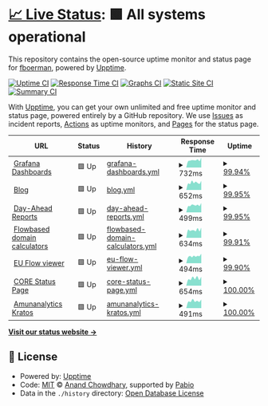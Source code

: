 # [📈 Live Status](https://status.boerman.dev): <!--live status--> **🟩 All systems operational**

This repository contains the open-source uptime monitor and status page for [fboerman](https://boerman.dev/), powered by [Upptime](https://github.com/upptime/upptime).

[![Uptime CI](https://github.com/fboerman/monitoring/workflows/Uptime%20CI/badge.svg)](https://github.com/fboerman/monitoring/actions?query=workflow%3A%22Uptime+CI%22)
[![Response Time CI](https://github.com/fboerman/monitoring/workflows/Response%20Time%20CI/badge.svg)](https://github.com/fboerman/monitoring/actions?query=workflow%3A%22Response+Time+CI%22)
[![Graphs CI](https://github.com/fboerman/monitoring/workflows/Graphs%20CI/badge.svg)](https://github.com/fboerman/monitoring/actions?query=workflow%3A%22Graphs+CI%22)
[![Static Site CI](https://github.com/fboerman/monitoring/workflows/Static%20Site%20CI/badge.svg)](https://github.com/fboerman/monitoring/actions?query=workflow%3A%22Static+Site+CI%22)
[![Summary CI](https://github.com/fboerman/monitoring/workflows/Summary%20CI/badge.svg)](https://github.com/fboerman/monitoring/actions?query=workflow%3A%22Summary+CI%22)

With [Upptime](https://upptime.js.org), you can get your own unlimited and free uptime monitor and status page, powered entirely by a GitHub repository. We use [Issues](https://github.com/fboerman/monitoring/issues) as incident reports, [Actions](https://github.com/fboerman/monitoring/actions) as uptime monitors, and [Pages](https://status.boerman.dev) for the status page.

<!--start: status pages-->
<!-- This summary is generated by Upptime (https://github.com/upptime/upptime) -->
<!-- Do not edit this manually, your changes will be overwritten -->
<!-- prettier-ignore -->
| URL | Status | History | Response Time | Uptime |
| --- | ------ | ------- | ------------- | ------ |
| <img alt="" src="https://icons.duckduckgo.com/ip3/data.boerman.dev.ico" height="13"> [Grafana Dashboards](https://data.boerman.dev) | 🟩 Up | [grafana-dashboards.yml](https://github.com/fboerman/monitoring/commits/HEAD/history/grafana-dashboards.yml) | <details><summary><img alt="Response time graph" src="./graphs/grafana-dashboards/response-time-week.png" height="20"> 732ms</summary><br><a href="https://status.boerman.dev/history/grafana-dashboards"><img alt="Response time 836" src="https://img.shields.io/endpoint?url=https%3A%2F%2Fraw.githubusercontent.com%2Ffboerman%2Fmonitoring%2FHEAD%2Fapi%2Fgrafana-dashboards%2Fresponse-time.json"></a><br><a href="https://status.boerman.dev/history/grafana-dashboards"><img alt="24-hour response time 955" src="https://img.shields.io/endpoint?url=https%3A%2F%2Fraw.githubusercontent.com%2Ffboerman%2Fmonitoring%2FHEAD%2Fapi%2Fgrafana-dashboards%2Fresponse-time-day.json"></a><br><a href="https://status.boerman.dev/history/grafana-dashboards"><img alt="7-day response time 732" src="https://img.shields.io/endpoint?url=https%3A%2F%2Fraw.githubusercontent.com%2Ffboerman%2Fmonitoring%2FHEAD%2Fapi%2Fgrafana-dashboards%2Fresponse-time-week.json"></a><br><a href="https://status.boerman.dev/history/grafana-dashboards"><img alt="30-day response time 836" src="https://img.shields.io/endpoint?url=https%3A%2F%2Fraw.githubusercontent.com%2Ffboerman%2Fmonitoring%2FHEAD%2Fapi%2Fgrafana-dashboards%2Fresponse-time-month.json"></a><br><a href="https://status.boerman.dev/history/grafana-dashboards"><img alt="1-year response time 836" src="https://img.shields.io/endpoint?url=https%3A%2F%2Fraw.githubusercontent.com%2Ffboerman%2Fmonitoring%2FHEAD%2Fapi%2Fgrafana-dashboards%2Fresponse-time-year.json"></a></details> | <details><summary><a href="https://status.boerman.dev/history/grafana-dashboards">99.94%</a></summary><a href="https://status.boerman.dev/history/grafana-dashboards"><img alt="All-time uptime 100.00%" src="https://img.shields.io/endpoint?url=https%3A%2F%2Fraw.githubusercontent.com%2Ffboerman%2Fmonitoring%2FHEAD%2Fapi%2Fgrafana-dashboards%2Fuptime.json"></a><br><a href="https://status.boerman.dev/history/grafana-dashboards"><img alt="24-hour uptime 100.00%" src="https://img.shields.io/endpoint?url=https%3A%2F%2Fraw.githubusercontent.com%2Ffboerman%2Fmonitoring%2FHEAD%2Fapi%2Fgrafana-dashboards%2Fuptime-day.json"></a><br><a href="https://status.boerman.dev/history/grafana-dashboards"><img alt="7-day uptime 99.94%" src="https://img.shields.io/endpoint?url=https%3A%2F%2Fraw.githubusercontent.com%2Ffboerman%2Fmonitoring%2FHEAD%2Fapi%2Fgrafana-dashboards%2Fuptime-week.json"></a><br><a href="https://status.boerman.dev/history/grafana-dashboards"><img alt="30-day uptime 99.99%" src="https://img.shields.io/endpoint?url=https%3A%2F%2Fraw.githubusercontent.com%2Ffboerman%2Fmonitoring%2FHEAD%2Fapi%2Fgrafana-dashboards%2Fuptime-month.json"></a><br><a href="https://status.boerman.dev/history/grafana-dashboards"><img alt="1-year uptime 100.00%" src="https://img.shields.io/endpoint?url=https%3A%2F%2Fraw.githubusercontent.com%2Ffboerman%2Fmonitoring%2FHEAD%2Fapi%2Fgrafana-dashboards%2Fuptime-year.json"></a></details>
| <img alt="" src="https://icons.duckduckgo.com/ip3/boerman.dev.ico" height="13"> [Blog](https://boerman.dev) | 🟩 Up | [blog.yml](https://github.com/fboerman/monitoring/commits/HEAD/history/blog.yml) | <details><summary><img alt="Response time graph" src="./graphs/blog/response-time-week.png" height="20"> 652ms</summary><br><a href="https://status.boerman.dev/history/blog"><img alt="Response time 690" src="https://img.shields.io/endpoint?url=https%3A%2F%2Fraw.githubusercontent.com%2Ffboerman%2Fmonitoring%2FHEAD%2Fapi%2Fblog%2Fresponse-time.json"></a><br><a href="https://status.boerman.dev/history/blog"><img alt="24-hour response time 801" src="https://img.shields.io/endpoint?url=https%3A%2F%2Fraw.githubusercontent.com%2Ffboerman%2Fmonitoring%2FHEAD%2Fapi%2Fblog%2Fresponse-time-day.json"></a><br><a href="https://status.boerman.dev/history/blog"><img alt="7-day response time 652" src="https://img.shields.io/endpoint?url=https%3A%2F%2Fraw.githubusercontent.com%2Ffboerman%2Fmonitoring%2FHEAD%2Fapi%2Fblog%2Fresponse-time-week.json"></a><br><a href="https://status.boerman.dev/history/blog"><img alt="30-day response time 689" src="https://img.shields.io/endpoint?url=https%3A%2F%2Fraw.githubusercontent.com%2Ffboerman%2Fmonitoring%2FHEAD%2Fapi%2Fblog%2Fresponse-time-month.json"></a><br><a href="https://status.boerman.dev/history/blog"><img alt="1-year response time 690" src="https://img.shields.io/endpoint?url=https%3A%2F%2Fraw.githubusercontent.com%2Ffboerman%2Fmonitoring%2FHEAD%2Fapi%2Fblog%2Fresponse-time-year.json"></a></details> | <details><summary><a href="https://status.boerman.dev/history/blog">99.95%</a></summary><a href="https://status.boerman.dev/history/blog"><img alt="All-time uptime 100.00%" src="https://img.shields.io/endpoint?url=https%3A%2F%2Fraw.githubusercontent.com%2Ffboerman%2Fmonitoring%2FHEAD%2Fapi%2Fblog%2Fuptime.json"></a><br><a href="https://status.boerman.dev/history/blog"><img alt="24-hour uptime 100.00%" src="https://img.shields.io/endpoint?url=https%3A%2F%2Fraw.githubusercontent.com%2Ffboerman%2Fmonitoring%2FHEAD%2Fapi%2Fblog%2Fuptime-day.json"></a><br><a href="https://status.boerman.dev/history/blog"><img alt="7-day uptime 99.95%" src="https://img.shields.io/endpoint?url=https%3A%2F%2Fraw.githubusercontent.com%2Ffboerman%2Fmonitoring%2FHEAD%2Fapi%2Fblog%2Fuptime-week.json"></a><br><a href="https://status.boerman.dev/history/blog"><img alt="30-day uptime 99.99%" src="https://img.shields.io/endpoint?url=https%3A%2F%2Fraw.githubusercontent.com%2Ffboerman%2Fmonitoring%2FHEAD%2Fapi%2Fblog%2Fuptime-month.json"></a><br><a href="https://status.boerman.dev/history/blog"><img alt="1-year uptime 100.00%" src="https://img.shields.io/endpoint?url=https%3A%2F%2Fraw.githubusercontent.com%2Ffboerman%2Fmonitoring%2FHEAD%2Fapi%2Fblog%2Fuptime-year.json"></a></details>
| <img alt="" src="https://icons.duckduckgo.com/ip3/reports.coreflowbased.eu.ico" height="13"> [Day-Ahead Reports](https://reports.coreflowbased.eu/members/) | 🟩 Up | [day-ahead-reports.yml](https://github.com/fboerman/monitoring/commits/HEAD/history/day-ahead-reports.yml) | <details><summary><img alt="Response time graph" src="./graphs/day-ahead-reports/response-time-week.png" height="20"> 499ms</summary><br><a href="https://status.boerman.dev/history/day-ahead-reports"><img alt="Response time 581" src="https://img.shields.io/endpoint?url=https%3A%2F%2Fraw.githubusercontent.com%2Ffboerman%2Fmonitoring%2FHEAD%2Fapi%2Fday-ahead-reports%2Fresponse-time.json"></a><br><a href="https://status.boerman.dev/history/day-ahead-reports"><img alt="24-hour response time 643" src="https://img.shields.io/endpoint?url=https%3A%2F%2Fraw.githubusercontent.com%2Ffboerman%2Fmonitoring%2FHEAD%2Fapi%2Fday-ahead-reports%2Fresponse-time-day.json"></a><br><a href="https://status.boerman.dev/history/day-ahead-reports"><img alt="7-day response time 499" src="https://img.shields.io/endpoint?url=https%3A%2F%2Fraw.githubusercontent.com%2Ffboerman%2Fmonitoring%2FHEAD%2Fapi%2Fday-ahead-reports%2Fresponse-time-week.json"></a><br><a href="https://status.boerman.dev/history/day-ahead-reports"><img alt="30-day response time 575" src="https://img.shields.io/endpoint?url=https%3A%2F%2Fraw.githubusercontent.com%2Ffboerman%2Fmonitoring%2FHEAD%2Fapi%2Fday-ahead-reports%2Fresponse-time-month.json"></a><br><a href="https://status.boerman.dev/history/day-ahead-reports"><img alt="1-year response time 581" src="https://img.shields.io/endpoint?url=https%3A%2F%2Fraw.githubusercontent.com%2Ffboerman%2Fmonitoring%2FHEAD%2Fapi%2Fday-ahead-reports%2Fresponse-time-year.json"></a></details> | <details><summary><a href="https://status.boerman.dev/history/day-ahead-reports">99.95%</a></summary><a href="https://status.boerman.dev/history/day-ahead-reports"><img alt="All-time uptime 99.99%" src="https://img.shields.io/endpoint?url=https%3A%2F%2Fraw.githubusercontent.com%2Ffboerman%2Fmonitoring%2FHEAD%2Fapi%2Fday-ahead-reports%2Fuptime.json"></a><br><a href="https://status.boerman.dev/history/day-ahead-reports"><img alt="24-hour uptime 100.00%" src="https://img.shields.io/endpoint?url=https%3A%2F%2Fraw.githubusercontent.com%2Ffboerman%2Fmonitoring%2FHEAD%2Fapi%2Fday-ahead-reports%2Fuptime-day.json"></a><br><a href="https://status.boerman.dev/history/day-ahead-reports"><img alt="7-day uptime 99.95%" src="https://img.shields.io/endpoint?url=https%3A%2F%2Fraw.githubusercontent.com%2Ffboerman%2Fmonitoring%2FHEAD%2Fapi%2Fday-ahead-reports%2Fuptime-week.json"></a><br><a href="https://status.boerman.dev/history/day-ahead-reports"><img alt="30-day uptime 99.99%" src="https://img.shields.io/endpoint?url=https%3A%2F%2Fraw.githubusercontent.com%2Ffboerman%2Fmonitoring%2FHEAD%2Fapi%2Fday-ahead-reports%2Fuptime-month.json"></a><br><a href="https://status.boerman.dev/history/day-ahead-reports"><img alt="1-year uptime 99.99%" src="https://img.shields.io/endpoint?url=https%3A%2F%2Fraw.githubusercontent.com%2Ffboerman%2Fmonitoring%2FHEAD%2Fapi%2Fday-ahead-reports%2Fuptime-year.json"></a></details>
| <img alt="" src="https://icons.duckduckgo.com/ip3/coreflowbased.eu.ico" height="13"> [Flowbased domain calculators](https://coreflowbased.eu/calculators/) | 🟩 Up | [flowbased-domain-calculators.yml](https://github.com/fboerman/monitoring/commits/HEAD/history/flowbased-domain-calculators.yml) | <details><summary><img alt="Response time graph" src="./graphs/flowbased-domain-calculators/response-time-week.png" height="20"> 634ms</summary><br><a href="https://status.boerman.dev/history/flowbased-domain-calculators"><img alt="Response time 744" src="https://img.shields.io/endpoint?url=https%3A%2F%2Fraw.githubusercontent.com%2Ffboerman%2Fmonitoring%2FHEAD%2Fapi%2Fflowbased-domain-calculators%2Fresponse-time.json"></a><br><a href="https://status.boerman.dev/history/flowbased-domain-calculators"><img alt="24-hour response time 1025" src="https://img.shields.io/endpoint?url=https%3A%2F%2Fraw.githubusercontent.com%2Ffboerman%2Fmonitoring%2FHEAD%2Fapi%2Fflowbased-domain-calculators%2Fresponse-time-day.json"></a><br><a href="https://status.boerman.dev/history/flowbased-domain-calculators"><img alt="7-day response time 634" src="https://img.shields.io/endpoint?url=https%3A%2F%2Fraw.githubusercontent.com%2Ffboerman%2Fmonitoring%2FHEAD%2Fapi%2Fflowbased-domain-calculators%2Fresponse-time-week.json"></a><br><a href="https://status.boerman.dev/history/flowbased-domain-calculators"><img alt="30-day response time 623" src="https://img.shields.io/endpoint?url=https%3A%2F%2Fraw.githubusercontent.com%2Ffboerman%2Fmonitoring%2FHEAD%2Fapi%2Fflowbased-domain-calculators%2Fresponse-time-month.json"></a><br><a href="https://status.boerman.dev/history/flowbased-domain-calculators"><img alt="1-year response time 744" src="https://img.shields.io/endpoint?url=https%3A%2F%2Fraw.githubusercontent.com%2Ffboerman%2Fmonitoring%2FHEAD%2Fapi%2Fflowbased-domain-calculators%2Fresponse-time-year.json"></a></details> | <details><summary><a href="https://status.boerman.dev/history/flowbased-domain-calculators">99.91%</a></summary><a href="https://status.boerman.dev/history/flowbased-domain-calculators"><img alt="All-time uptime 84.25%" src="https://img.shields.io/endpoint?url=https%3A%2F%2Fraw.githubusercontent.com%2Ffboerman%2Fmonitoring%2FHEAD%2Fapi%2Fflowbased-domain-calculators%2Fuptime.json"></a><br><a href="https://status.boerman.dev/history/flowbased-domain-calculators"><img alt="24-hour uptime 99.69%" src="https://img.shields.io/endpoint?url=https%3A%2F%2Fraw.githubusercontent.com%2Ffboerman%2Fmonitoring%2FHEAD%2Fapi%2Fflowbased-domain-calculators%2Fuptime-day.json"></a><br><a href="https://status.boerman.dev/history/flowbased-domain-calculators"><img alt="7-day uptime 99.91%" src="https://img.shields.io/endpoint?url=https%3A%2F%2Fraw.githubusercontent.com%2Ffboerman%2Fmonitoring%2FHEAD%2Fapi%2Fflowbased-domain-calculators%2Fuptime-week.json"></a><br><a href="https://status.boerman.dev/history/flowbased-domain-calculators"><img alt="30-day uptime 99.98%" src="https://img.shields.io/endpoint?url=https%3A%2F%2Fraw.githubusercontent.com%2Ffboerman%2Fmonitoring%2FHEAD%2Fapi%2Fflowbased-domain-calculators%2Fuptime-month.json"></a><br><a href="https://status.boerman.dev/history/flowbased-domain-calculators"><img alt="1-year uptime 84.25%" src="https://img.shields.io/endpoint?url=https%3A%2F%2Fraw.githubusercontent.com%2Ffboerman%2Fmonitoring%2FHEAD%2Fapi%2Fflowbased-domain-calculators%2Fuptime-year.json"></a></details>
| <img alt="" src="https://icons.duckduckgo.com/ip3/flows.boerman.dev.ico" height="13"> [EU Flow viewer](https://flows.boerman.dev/) | 🟩 Up | [eu-flow-viewer.yml](https://github.com/fboerman/monitoring/commits/HEAD/history/eu-flow-viewer.yml) | <details><summary><img alt="Response time graph" src="./graphs/eu-flow-viewer/response-time-week.png" height="20"> 494ms</summary><br><a href="https://status.boerman.dev/history/eu-flow-viewer"><img alt="Response time 567" src="https://img.shields.io/endpoint?url=https%3A%2F%2Fraw.githubusercontent.com%2Ffboerman%2Fmonitoring%2FHEAD%2Fapi%2Feu-flow-viewer%2Fresponse-time.json"></a><br><a href="https://status.boerman.dev/history/eu-flow-viewer"><img alt="24-hour response time 655" src="https://img.shields.io/endpoint?url=https%3A%2F%2Fraw.githubusercontent.com%2Ffboerman%2Fmonitoring%2FHEAD%2Fapi%2Feu-flow-viewer%2Fresponse-time-day.json"></a><br><a href="https://status.boerman.dev/history/eu-flow-viewer"><img alt="7-day response time 494" src="https://img.shields.io/endpoint?url=https%3A%2F%2Fraw.githubusercontent.com%2Ffboerman%2Fmonitoring%2FHEAD%2Fapi%2Feu-flow-viewer%2Fresponse-time-week.json"></a><br><a href="https://status.boerman.dev/history/eu-flow-viewer"><img alt="30-day response time 571" src="https://img.shields.io/endpoint?url=https%3A%2F%2Fraw.githubusercontent.com%2Ffboerman%2Fmonitoring%2FHEAD%2Fapi%2Feu-flow-viewer%2Fresponse-time-month.json"></a><br><a href="https://status.boerman.dev/history/eu-flow-viewer"><img alt="1-year response time 567" src="https://img.shields.io/endpoint?url=https%3A%2F%2Fraw.githubusercontent.com%2Ffboerman%2Fmonitoring%2FHEAD%2Fapi%2Feu-flow-viewer%2Fresponse-time-year.json"></a></details> | <details><summary><a href="https://status.boerman.dev/history/eu-flow-viewer">99.90%</a></summary><a href="https://status.boerman.dev/history/eu-flow-viewer"><img alt="All-time uptime 99.99%" src="https://img.shields.io/endpoint?url=https%3A%2F%2Fraw.githubusercontent.com%2Ffboerman%2Fmonitoring%2FHEAD%2Fapi%2Feu-flow-viewer%2Fuptime.json"></a><br><a href="https://status.boerman.dev/history/eu-flow-viewer"><img alt="24-hour uptime 100.00%" src="https://img.shields.io/endpoint?url=https%3A%2F%2Fraw.githubusercontent.com%2Ffboerman%2Fmonitoring%2FHEAD%2Fapi%2Feu-flow-viewer%2Fuptime-day.json"></a><br><a href="https://status.boerman.dev/history/eu-flow-viewer"><img alt="7-day uptime 99.90%" src="https://img.shields.io/endpoint?url=https%3A%2F%2Fraw.githubusercontent.com%2Ffboerman%2Fmonitoring%2FHEAD%2Fapi%2Feu-flow-viewer%2Fuptime-week.json"></a><br><a href="https://status.boerman.dev/history/eu-flow-viewer"><img alt="30-day uptime 99.98%" src="https://img.shields.io/endpoint?url=https%3A%2F%2Fraw.githubusercontent.com%2Ffboerman%2Fmonitoring%2FHEAD%2Fapi%2Feu-flow-viewer%2Fuptime-month.json"></a><br><a href="https://status.boerman.dev/history/eu-flow-viewer"><img alt="1-year uptime 99.99%" src="https://img.shields.io/endpoint?url=https%3A%2F%2Fraw.githubusercontent.com%2Ffboerman%2Fmonitoring%2FHEAD%2Fapi%2Feu-flow-viewer%2Fuptime-year.json"></a></details>
| <img alt="" src="https://icons.duckduckgo.com/ip3/status.coreflowbased.eu.ico" height="13"> [CORE Status Page](https://status.coreflowbased.eu) | 🟩 Up | [core-status-page.yml](https://github.com/fboerman/monitoring/commits/HEAD/history/core-status-page.yml) | <details><summary><img alt="Response time graph" src="./graphs/core-status-page/response-time-week.png" height="20"> 654ms</summary><br><a href="https://status.boerman.dev/history/core-status-page"><img alt="Response time 623" src="https://img.shields.io/endpoint?url=https%3A%2F%2Fraw.githubusercontent.com%2Ffboerman%2Fmonitoring%2FHEAD%2Fapi%2Fcore-status-page%2Fresponse-time.json"></a><br><a href="https://status.boerman.dev/history/core-status-page"><img alt="24-hour response time 783" src="https://img.shields.io/endpoint?url=https%3A%2F%2Fraw.githubusercontent.com%2Ffboerman%2Fmonitoring%2FHEAD%2Fapi%2Fcore-status-page%2Fresponse-time-day.json"></a><br><a href="https://status.boerman.dev/history/core-status-page"><img alt="7-day response time 654" src="https://img.shields.io/endpoint?url=https%3A%2F%2Fraw.githubusercontent.com%2Ffboerman%2Fmonitoring%2FHEAD%2Fapi%2Fcore-status-page%2Fresponse-time-week.json"></a><br><a href="https://status.boerman.dev/history/core-status-page"><img alt="30-day response time 633" src="https://img.shields.io/endpoint?url=https%3A%2F%2Fraw.githubusercontent.com%2Ffboerman%2Fmonitoring%2FHEAD%2Fapi%2Fcore-status-page%2Fresponse-time-month.json"></a><br><a href="https://status.boerman.dev/history/core-status-page"><img alt="1-year response time 623" src="https://img.shields.io/endpoint?url=https%3A%2F%2Fraw.githubusercontent.com%2Ffboerman%2Fmonitoring%2FHEAD%2Fapi%2Fcore-status-page%2Fresponse-time-year.json"></a></details> | <details><summary><a href="https://status.boerman.dev/history/core-status-page">100.00%</a></summary><a href="https://status.boerman.dev/history/core-status-page"><img alt="All-time uptime 99.99%" src="https://img.shields.io/endpoint?url=https%3A%2F%2Fraw.githubusercontent.com%2Ffboerman%2Fmonitoring%2FHEAD%2Fapi%2Fcore-status-page%2Fuptime.json"></a><br><a href="https://status.boerman.dev/history/core-status-page"><img alt="24-hour uptime 100.00%" src="https://img.shields.io/endpoint?url=https%3A%2F%2Fraw.githubusercontent.com%2Ffboerman%2Fmonitoring%2FHEAD%2Fapi%2Fcore-status-page%2Fuptime-day.json"></a><br><a href="https://status.boerman.dev/history/core-status-page"><img alt="7-day uptime 100.00%" src="https://img.shields.io/endpoint?url=https%3A%2F%2Fraw.githubusercontent.com%2Ffboerman%2Fmonitoring%2FHEAD%2Fapi%2Fcore-status-page%2Fuptime-week.json"></a><br><a href="https://status.boerman.dev/history/core-status-page"><img alt="30-day uptime 100.00%" src="https://img.shields.io/endpoint?url=https%3A%2F%2Fraw.githubusercontent.com%2Ffboerman%2Fmonitoring%2FHEAD%2Fapi%2Fcore-status-page%2Fuptime-month.json"></a><br><a href="https://status.boerman.dev/history/core-status-page"><img alt="1-year uptime 99.99%" src="https://img.shields.io/endpoint?url=https%3A%2F%2Fraw.githubusercontent.com%2Ffboerman%2Fmonitoring%2FHEAD%2Fapi%2Fcore-status-page%2Fuptime-year.json"></a></details>
| <img alt="" src="https://icons.duckduckgo.com/ip3/kratos.coreflowbased.eu.ico" height="13"> [Amunanalytics Kratos](https://kratos.coreflowbased.eu/health/alive) | 🟩 Up | [amunanalytics-kratos.yml](https://github.com/fboerman/monitoring/commits/HEAD/history/amunanalytics-kratos.yml) | <details><summary><img alt="Response time graph" src="./graphs/amunanalytics-kratos/response-time-week.png" height="20"> 491ms</summary><br><a href="https://status.boerman.dev/history/amunanalytics-kratos"><img alt="Response time 547" src="https://img.shields.io/endpoint?url=https%3A%2F%2Fraw.githubusercontent.com%2Ffboerman%2Fmonitoring%2FHEAD%2Fapi%2Famunanalytics-kratos%2Fresponse-time.json"></a><br><a href="https://status.boerman.dev/history/amunanalytics-kratos"><img alt="24-hour response time 586" src="https://img.shields.io/endpoint?url=https%3A%2F%2Fraw.githubusercontent.com%2Ffboerman%2Fmonitoring%2FHEAD%2Fapi%2Famunanalytics-kratos%2Fresponse-time-day.json"></a><br><a href="https://status.boerman.dev/history/amunanalytics-kratos"><img alt="7-day response time 491" src="https://img.shields.io/endpoint?url=https%3A%2F%2Fraw.githubusercontent.com%2Ffboerman%2Fmonitoring%2FHEAD%2Fapi%2Famunanalytics-kratos%2Fresponse-time-week.json"></a><br><a href="https://status.boerman.dev/history/amunanalytics-kratos"><img alt="30-day response time 537" src="https://img.shields.io/endpoint?url=https%3A%2F%2Fraw.githubusercontent.com%2Ffboerman%2Fmonitoring%2FHEAD%2Fapi%2Famunanalytics-kratos%2Fresponse-time-month.json"></a><br><a href="https://status.boerman.dev/history/amunanalytics-kratos"><img alt="1-year response time 547" src="https://img.shields.io/endpoint?url=https%3A%2F%2Fraw.githubusercontent.com%2Ffboerman%2Fmonitoring%2FHEAD%2Fapi%2Famunanalytics-kratos%2Fresponse-time-year.json"></a></details> | <details><summary><a href="https://status.boerman.dev/history/amunanalytics-kratos">100.00%</a></summary><a href="https://status.boerman.dev/history/amunanalytics-kratos"><img alt="All-time uptime 100.00%" src="https://img.shields.io/endpoint?url=https%3A%2F%2Fraw.githubusercontent.com%2Ffboerman%2Fmonitoring%2FHEAD%2Fapi%2Famunanalytics-kratos%2Fuptime.json"></a><br><a href="https://status.boerman.dev/history/amunanalytics-kratos"><img alt="24-hour uptime 100.00%" src="https://img.shields.io/endpoint?url=https%3A%2F%2Fraw.githubusercontent.com%2Ffboerman%2Fmonitoring%2FHEAD%2Fapi%2Famunanalytics-kratos%2Fuptime-day.json"></a><br><a href="https://status.boerman.dev/history/amunanalytics-kratos"><img alt="7-day uptime 100.00%" src="https://img.shields.io/endpoint?url=https%3A%2F%2Fraw.githubusercontent.com%2Ffboerman%2Fmonitoring%2FHEAD%2Fapi%2Famunanalytics-kratos%2Fuptime-week.json"></a><br><a href="https://status.boerman.dev/history/amunanalytics-kratos"><img alt="30-day uptime 100.00%" src="https://img.shields.io/endpoint?url=https%3A%2F%2Fraw.githubusercontent.com%2Ffboerman%2Fmonitoring%2FHEAD%2Fapi%2Famunanalytics-kratos%2Fuptime-month.json"></a><br><a href="https://status.boerman.dev/history/amunanalytics-kratos"><img alt="1-year uptime 100.00%" src="https://img.shields.io/endpoint?url=https%3A%2F%2Fraw.githubusercontent.com%2Ffboerman%2Fmonitoring%2FHEAD%2Fapi%2Famunanalytics-kratos%2Fuptime-year.json"></a></details>

<!--end: status pages-->

[**Visit our status website →**](https://status.boerman.dev)

## 📄 License

- Powered by: [Upptime](https://github.com/upptime/upptime)
- Code: [MIT](./LICENSE) © [Anand Chowdhary](https://anandchowdhary.com), supported by [Pabio](https://pabio.com)
- Data in the `./history` directory: [Open Database License](https://opendatacommons.org/licenses/odbl/1-0/)
